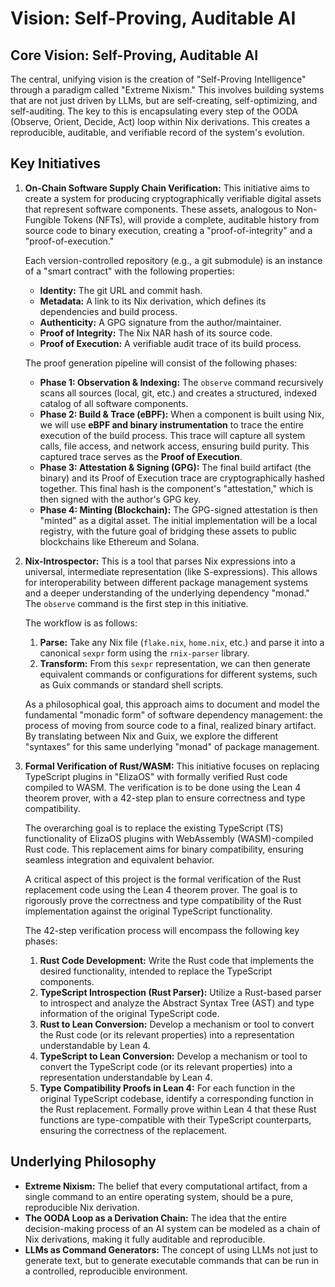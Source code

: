 # Vision: Self-Proving, Auditable AI

## Core Vision: Self-Proving, Auditable AI

The central, unifying vision is the creation of "Self-Proving Intelligence" through a paradigm called "Extreme Nixism." This involves building systems that are not just driven by LLMs, but are self-creating, self-optimizing, and self-auditing. The key to this is encapsulating every step of the OODA (Observe, Orient, Decide, Act) loop within Nix derivations. This creates a reproducible, auditable, and verifiable record of the system's evolution.

## Key Initiatives

1.  **On-Chain Software Supply Chain Verification:** This initiative aims to create a system for producing cryptographically verifiable digital assets that represent software components. These assets, analogous to Non-Fungible Tokens (NFTs), will provide a complete, auditable history from source code to binary execution, creating a "proof-of-integrity" and a "proof-of-execution."

    Each version-controlled repository (e.g., a git submodule) is an instance of a "smart contract" with the following properties:

    *   **Identity:** The git URL and commit hash.
    *   **Metadata:** A link to its Nix derivation, which defines its dependencies and build process.
    *   **Authenticity:** A GPG signature from the author/maintainer.
    *   **Proof of Integrity:** The Nix NAR hash of its source code.
    *   **Proof of Execution:** A verifiable audit trace of its build process.

    The proof generation pipeline will consist of the following phases:

    *   **Phase 1: Observation & Indexing:** The `observe` command recursively scans all sources (local, git, etc.) and creates a structured, indexed catalog of all software components.
    *   **Phase 2: Build & Trace (eBPF):** When a component is built using Nix, we will use **eBPF and binary instrumentation** to trace the entire execution of the build process. This trace will capture all system calls, file access, and network access, ensuring build purity. This captured trace serves as the **Proof of Execution**.
    *   **Phase 3: Attestation & Signing (GPG):** The final build artifact (the binary) and its Proof of Execution trace are cryptographically hashed together. This final hash is the component's "attestation," which is then signed with the author's GPG key.
    *   **Phase 4: Minting (Blockchain):** The GPG-signed attestation is then "minted" as a digital asset. The initial implementation will be a local registry, with the future goal of bridging these assets to public blockchains like Ethereum and Solana.

2.  **Nix-Introspector:** This is a tool that parses Nix expressions into a universal, intermediate representation (like S-expressions). This allows for interoperability between different package management systems and a deeper understanding of the underlying dependency "monad." The `observe` command is the first step in this initiative.

    The workflow is as follows:

    1.  **Parse:** Take any Nix file (`flake.nix`, `home.nix`, etc.) and parse it into a canonical `sexpr` form using the `rnix-parser` library.
    2.  **Transform:** From this `sexpr` representation, we can then generate equivalent commands or configurations for different systems, such as Guix commands or standard shell scripts.

    As a philosophical goal, this approach aims to document and model the fundamental "monadic form" of software dependency management: the process of moving from source code to a final, realized binary artifact. By translating between Nix and Guix, we explore the different "syntaxes" for this same underlying "monad" of package management.

3.  **Formal Verification of Rust/WASM:** This initiative focuses on replacing TypeScript plugins in "ElizaOS" with formally verified Rust code compiled to WASM. The verification is to be done using the Lean 4 theorem prover, with a 42-step plan to ensure correctness and type compatibility.

    The overarching goal is to replace the existing TypeScript (TS) functionality of ElizaOS plugins with WebAssembly (WASM)-compiled Rust code. This replacement aims for binary compatibility, ensuring seamless integration and equivalent behavior.

    A critical aspect of this project is the formal verification of the Rust replacement code using the Lean 4 theorem prover. The goal is to rigorously prove the correctness and type compatibility of the Rust implementation against the original TypeScript functionality.

    The 42-step verification process will encompass the following key phases:

    1.  **Rust Code Development:** Write the Rust code that implements the desired functionality, intended to replace the TypeScript components.
    2.  **TypeScript Introspection (Rust Parser):** Utilize a Rust-based parser to introspect and analyze the Abstract Syntax Tree (AST) and type information of the original TypeScript code.
    3.  **Rust to Lean Conversion:** Develop a mechanism or tool to convert the Rust code (or its relevant properties) into a representation understandable by Lean 4.
    4.  **TypeScript to Lean Conversion:** Develop a mechanism or tool to convert the TypeScript code (or its relevant properties) into a representation understandable by Lean 4.
    5.  **Type Compatibility Proofs in Lean 4:** For each function in the original TypeScript codebase, identify a corresponding function in the Rust replacement. Formally prove within Lean 4 that these Rust functions are type-compatible with their TypeScript counterparts, ensuring the correctness of the replacement.

## Underlying Philosophy

*   **Extreme Nixism:** The belief that every computational artifact, from a single command to an entire operating system, should be a pure, reproducible Nix derivation.
*   **The OODA Loop as a Derivation Chain:** The idea that the entire decision-making process of an AI system can be modeled as a chain of Nix derivations, making it fully auditable and reproducible.
*   **LLMs as Command Generators:** The concept of using LLMs not just to generate text, but to generate executable commands that can be run in a controlled, reproducible environment.
